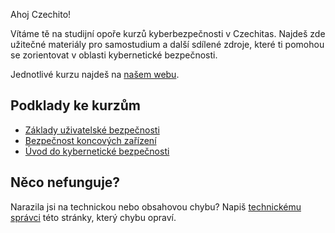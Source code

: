 Ahoj Czechito! 

Vítáme tě na studijní opoře kurzů kyberbezpečnosti v Czechitas. Najdeš zde užitečné materiály pro samostudium a další sdílené zdroje, které ti pomohou se zorientovat v oblasti kybernetické bezpečnosti.

Jednotlivé kurzu najdeš na [našem webu](https://www.czechitas.cz/tema/kyberneticka-bezpecnost).

## Podklady ke kurzům

* [Základy uživatelské bezpečnosti](zkl_uziv_bez/obsah.md)
* [Bezpečnost koncových zařízení](bez_kon_zar/obsah.md)
* [Úvod do kybernetické bezpečnosti](uvd_do_kyber_sct/obsah.md)

## Něco nefunguje?

Narazila jsi na technickou nebo obsahovou chybu? Napiš [technickému správci](mailto:michal.kucera@czechitas.cz) této stránky, který chybu opraví. 
